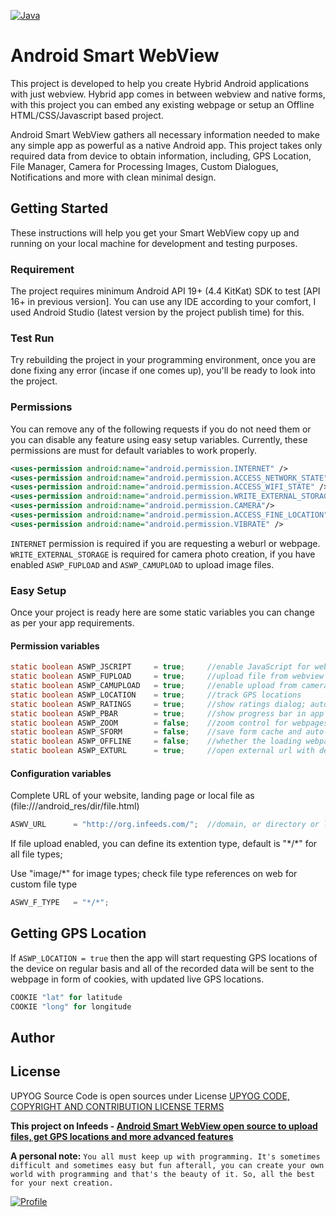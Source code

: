 [![Java](https://forthebadge.com/images/badges/made-with-java.svg)](https://github.com/org/Android-SmartWebView)

# Android Smart WebView
This project is developed to help you create Hybrid Android applications with just webview. Hybrid app comes in between webview and native forms, with this project you can embed any existing webpage or setup an Offline HTML/CSS/Javascript based project.

Android Smart WebView gathers all necessary information needed to make any simple app as powerful as a native Android app. This project takes only required data from device to obtain information, including, GPS Location, File Manager, Camera for Processing Images, Custom Dialogues, Notifications and more with clean minimal design.

## Getting Started
These instructions will help you get your Smart WebView copy up and running on your local machine for development and testing purposes.

### Requirement
The project requires minimum Android API 19+ (4.4 KitKat) SDK to test [API 16+ in previous version]. You can use any IDE according to your comfort, I used Android Studio (latest version by the project publish time) for this.

### Test Run
Try rebuilding the project in your programming environment, once you are done fixing any error (incase if one comes up), you'll be ready to look into the project.

### Permissions
You can remove any of the following requests if you do not need them or you can disable any feature using easy setup variables. Currently, these permissions are must for default variables to work properly.
```xml
<uses-permission android:name="android.permission.INTERNET" />
<uses-permission android:name="android.permission.ACCESS_NETWORK_STATE" />
<uses-permission android:name="android.permission.ACCESS_WIFI_STATE" />
<uses-permission android:name="android.permission.WRITE_EXTERNAL_STORAGE"/>
<uses-permission android:name="android.permission.CAMERA"/>
<uses-permission android:name="android.permission.ACCESS_FINE_LOCATION" />
<uses-permission android:name="android.permission.VIBRATE" />
```
`INTERNET` permission is required if you are requesting a weburl or webpage.
`WRITE_EXTERNAL_STORAGE` is required for camera photo creation, if you have enabled `ASWP_FUPLOAD` and `ASWP_CAMUPLOAD` to upload image files.

### Easy Setup
Once your project is ready here are some static variables you can change as per your app requirements.

#### Permission variables
```java
static boolean ASWP_JSCRIPT     = true;     //enable JavaScript for webview
static boolean ASWP_FUPLOAD     = true;     //upload file from webview
static boolean ASWP_CAMUPLOAD   = true;     //enable upload from camera for photos
static boolean ASWP_LOCATION    = true;     //track GPS locations
static boolean ASWP_RATINGS     = true;     //show ratings dialog; auto configured, edit method get_rating() for customizations
static boolean ASWP_PBAR        = true;     //show progress bar in app
static boolean ASWP_ZOOM        = false;    //zoom control for webpages view
static boolean ASWP_SFORM       = false;    //save form cache and auto-fill information
static boolean ASWP_OFFLINE     = false;    //whether the loading webpages are offline or online
static boolean ASWP_EXTURL      = true;     //open external url with default browser instead of app webview
```

#### Configuration variables
Complete URL of your website, landing page or local file as (file:///android_res/dir/file.html)
```java
ASWV_URL      = "http://org.infeeds.com/";	//domain, or directory or locating to any root file
```

If file upload enabled, you can define its extention type, default is "\*/\*" for all file types;

Use "image/*" for image types; check file type references on web for custom file type
```java
ASWV_F_TYPE   = "*/*";
```

## Getting GPS Location
If `ASWP_LOCATION = true` then the app will start requesting GPS locations of the device on regular basis and all of the recorded data will be sent to the webpage in form of cookies, with updated live GPS locations.
```java
COOKIE "lat" for latitude
COOKIE "long" for longitude
```

## Author



## License
UPYOG Source Code is open sources under License [UPYOG CODE, COPYRIGHT AND CONTRIBUTION LICENSE TERMS](https://upyog.niua.org/employee/Upyog%20Code%20and%20Copyright%20License_v1.pdf)



**This project on Infeeds - [Android Smart WebView open source to upload files, get GPS locations and more advanced features](https://infeeds.com/d/CODEmgks/25019/android-smart-webview-open-source-upload)**

**A personal note:** `You all must keep up with programming. It's sometimes difficult and sometimes easy but fun afterall, you can create your own world with programming and that's the beauty of it. So, all the best for your next creation.`

[![Profile](https://forthebadge.com/images/badges/built-with-love.svg)](https://github.com/org)
